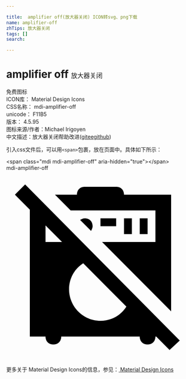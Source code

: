 ```yaml
---

title:  amplifier off(放大器关闭) ICON转svg、png下载
name: amplifier-off
zhTips: 放大器关闭
tags: []
search: 

---
```


# amplifier off  <small style="font-size: 60%;font-weight: 100">放大器关闭</small>


<div class="detail-page">
<p>
<span><span class="badge-success badge">免费图标</span> </span>
<br/>
<span>
ICON库：
<span class="badge-secondary badge">Material Design Icons</span> 
</span>
<br/>
<span>
CSS名称：
<span class="badge-secondary badge">mdi-amplifier-off</span> 
</span>
<br/>
<span>
unicode：
<span class="badge-secondary badge">F11B5</span> 
<copy-btn content='F11B5' btn-title=""></copy-btn>
<copy-btn :content='String.fromCodePoint(parseInt("F11B5", 16))' btn-title="复制U"></copy-btn>
</span>
<br/>
<span>
版本：
<span class="badge-secondary badge">4.5.95</span> 
</span>
<br/>
<span>图标来源/作者：<span class="badge-light badge">Michael Irigoyen</span></span> 
<br/>
<span class="zh-detail">中文描述：<span class="badge-primary badge">放大器关闭</span><span class="help-link"><span>帮助改进</span>(<a href="https://gitee.com/liuwave/icon-helper/edit/master/json/material/amplifier-off.json" target="_blank" rel="noopener noreferrer">gitee</a><a href="https://github.com/liuwave/icon-helper/edit/master/json/material/amplifier-off.json" target="_blank" rel="noopener noreferrer">github</a></span>)</span><br/>
</p>
</div>
<div class="alert alert-dark">
  <i class="mdi mdi-amplifier-off mdi-48px"></i>
  <i class="mdi mdi-amplifier-off mdi-36px"></i>
  <i class="mdi mdi-amplifier-off mdi-24px"></i>
  <i class="mdi mdi-amplifier-off mdi-18px"></i>
</div>
<div>
  <p>引入css文件后，可以用<code>&lt;span&gt;</code>包裹，放在页面中。具体如下所示：    
  </p>
  <div class="alert alert-primary" style="font-size: 14px">
    &lt;span class="mdi mdi-amplifier-off" aria-hidden="true"&gt;&lt;/span&gt;
    <copy-btn content='<span class="mdi mdi-amplifier-off" aria-hidden="true"></span>'></copy-btn>
  </div>
  <div class="alert alert-secondary">
    <i class="mdi mdi-amplifier-off"
    style="font-size: 24px"
    aria-hidden="true"></i> mdi-amplifier-off
    <copy-btn content="mdi-amplifier-off" btn-title="复制图标名称"></copy-btn>
  </div>
</div>
<div id="svg" class="svg-wrap">
<svg xmlns="http://www.w3.org/2000/svg" viewBox="0 0 24 24"><path d="M22.1 21.5L2.4 1.7L1.1 3L3 4.9V21H5C5 21.6 5.4 22 6 22S7 21.6 7 21H17C17 21.6 17.4 22 18 22S19 21.6 19 21H19.1L20.8 22.7L22.1 21.5M5 9V6.9L7.1 9H5M12 19C9.8 19 8 17.2 8 15C8 13.6 8.7 12.4 9.8 11.7L15.3 17.2C14.6 18.3 13.4 19 12 19M14 6V7H12V6H14M10 6C10.6 6 11 6.4 11 7C11 7.2 10.9 7.4 10.8 7.6L9.4 6.2C9.6 6.1 9.8 6 10 6M8.2 5L6.2 3H9C9 2.4 9.4 2 10 2H14C14.6 2 15 2.4 15 3H21V17.8L12.2 9H19V5H8.2M16 6V8H15V6H16M18 6V8H17V6H18Z" /></svg>
</div>
<detail full-name='mdi-amplifier-off'></detail>
    
<div><p>更多关于 Material Design Icons的信息，参见：<a target="_blank" href="https://iconhelper.cn/material.html"> Material Design Icons</a>
</p></div>
